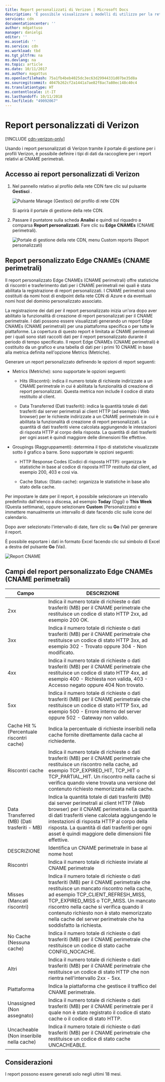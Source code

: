 ```yaml
---
title: Report personalizzati di Verizon | Microsoft Docs
description: 'È possibile visualizzare i modelli di utilizzo per la rete CDN usando i report seguenti: Larghezza di banda, Dati trasferiti, Riscontri, Stati della cache, Percentuale riscontri cache, Dati trasferiti IPv4/IPv6.'
services: cdn
documentationcenter: ''
author: mdgattuso
manager: danielgi
editor: ''
ms.assetid: ''
ms.service: cdn
ms.workload: tbd
ms.tgt_pltfrm: na
ms.devlang: na
ms.topic: article
ms.date: 10/11/2017
ms.author: magattus
ms.openlocfilehash: 75a1fb4beb4025dc3ec63d29944331d07be35d8a
ms.sourcegitcommit: 4047b262cf2a1441a7ae82f8ac7a80ec148c40c4
ms.translationtype: HT
ms.contentlocale: it-IT
ms.lasthandoff: 10/11/2018
ms.locfileid: "49092067"
---
```

# <a name="custom-reports-from-verizon"></a>Report personalizzati di Verizon

[!INCLUDE [cdn-verizon-only](../../includes/cdn-verizon-only.md)]

Usando i report personalizzati di Verizon tramite il portale di gestione per i profili Verizon, è possibile definire i tipi di dati da raccogliere per i report relativi ai CNAME perimetrali.


## <a name="accessing-verizon-custom-reports"></a>Accesso ai report personalizzati di Verizon
1. Nel pannello relativo al profilo della rete CDN fare clic sul pulsante **Gestisci** .
   
    ![Pulsante Manage (Gestisci) del profilo di rete CDN](./media/cdn-reports/cdn-manage-btn.png)
   
    Si aprirà il portale di gestione della rete CDN.
2. Passare il puntatore sulla scheda **Analisi** e quindi sul riquadro a comparsa **Report personalizzati**. Fare clic su **Edge CNAMEs** (CNAME perimetrali).
   
    ![Portale di gestione della rete CDN, menu Custom reports (Report personalizzati)](./media/cdn-reports/cdn-custom-reports.png)

## <a name="edge-cnames-custom-report"></a>Report personalizzato Edge CNAMEs (CNAME perimetrali)
Il report personalizzato Edge CNAMEs (CNAME perimetrali) offre statistiche di riscontri e trasferimento dati per i CNAME perimetrali nei quali è stata abilitata la registrazione di report personalizzati. I CNAME perimetrali sono costituiti da nomi host di endpoint della rete CDN di Azure e da eventuali nomi host del dominio personalizzato associato. 

La registrazione dei dati per il report personalizzato inizia un'ora dopo aver abilitato la funzionalità di creazione di report personalizzati per il CNAME perimetrale. I dati possono essere visualizzati generando un report Edge CNAMEs (CNAME perimetrali) per una piattaforma specifica o per tutte le piattaforme. La copertura di questo report è limitata ai CNAME perimetrali per i quali sono stati raccolti dati per il report personalizzato durante il periodo di tempo specificato. Il report Edge CNAMEs (CNAME perimetrali) è costituito da un grafico e una tabella di dati per i primi 10 CNAME in base alla metrica definita nell'opzione Metrics (Metriche). 

Generare un report personalizzato definendo le opzioni di report seguenti:

- Metrics (Metriche): sono supportate le opzioni seguenti:

   - Hits (Riscontri): indica il numero totale di richieste indirizzate a un CNAME perimetrale in cui è abilitata la funzionalità di creazione di report personalizzati. Questa metrica non include il codice di stato restituito al client.

   - Data Transferred (Dati trasferiti): indica la quantità totale di dati trasferiti dai server perimetrali ai client HTTP (ad esempio i Web browser) per le richieste indirizzate a un CNAME perimetrale in cui è abilitata la funzionalità di creazione di report personalizzati. La quantità di dati trasferiti viene calcolata aggiungendo le intestazioni di risposta HTTP al corpo della risposta. La quantità di dati trasferiti per ogni asset è quindi maggiore delle dimensioni file effettive.

- Groupings (Raggruppamenti): determina il tipo di statistiche visualizzate sotto il grafico a barre. Sono supportate le opzioni seguenti:

   - HTTP Response Codes (Codici di risposta HTTP): organizza le statistiche in base al codice di risposta HTTP restituito dal client, ad esempio 200, 403 e così via. 

   - Cache Status: (Stato cache): organizza le statistiche in base allo stato della cache.


Per impostare le date per il report, è possibile selezionare un intervallo predefinito dall'elenco a discesa, ad esempio **Today** (Oggi) o **This Week** (Questa settimana), oppure selezionare **Custom** (Personalizzato) e immettere manualmente un intervallo di date facendo clic sulle icone del calendario. 

Dopo aver selezionato l'intervallo di date, fare clic su **Go** (Vai) per generare il report.

È possibile esportare i dati in formato Excel facendo clic sul simbolo di Excel a destra del pulsante **Go** (Vai).

![Report CNAME](./media/cdn-reports/cdn-cnames-report.png)

## <a name="edge-cnames-custom-report-fields"></a>Campi del report personalizzato Edge CNAMEs (CNAME perimetrali)

| Campo                     | DESCRIZIONE   |
|---------------------------|---------------|
| 2xx                       | Indica il numero totale di richieste o dati trasferiti (MB) per il CNAME perimetrale che restituisce un codice di stato HTTP 2xx, ad esempio 200 OK. |
| 3xx                       | Indica il numero totale di richieste o dati trasferiti (MB) per il CNAME perimetrale che restituisce un codice di stato HTTP 3xx, ad esempio 302 - Trovato oppure 304 - Non modificato. |
| 4xx                       | Indica il numero totale di richieste o dati trasferiti (MB) per il CNAME perimetrale che restituisce un codice di stato HTTP 4xx, ad esempio 400 - Richiesta non valida, 403 - Accesso negato oppure 404 Non trovato. |
| 5xx                       | Indica il numero totale di richieste o dati trasferiti (MB) per il CNAME perimetrale che restituisce un codice di stato HTTP 5xx, ad esempio 500 - Errore interno del server oppure 502 - Gateway non valido. |
| Cache Hit % (Percentuale riscontri cache)               | Indica la percentuale di richieste inseribili nella cache fornite direttamente dalla cache al richiedente. |
| Riscontri cache                | Indica il numero totale di richieste o dati trasferiti (MB) per il CNAME perimetrale che restituisce un riscontro nella cache, ad esempio TCP_EXPIRED_HIT, TCP_HIT o TCP_PARTIAL_HIT. Un riscontro nella cache si verifica quando viene trovata una versione del contenuto richiesto memorizzata nella cache. |
| Data Transferred (MB) (Dati trasferiti - MB)     | Indica la quantità totale di dati trasferiti (MB) dai server perimetrali ai client HTTP (Web browser) per il CNAME perimetrale. La quantità di dati trasferiti viene calcolata aggiungendo le intestazioni di risposta HTTP al corpo della risposta. La quantità di dati trasferiti per ogni asset è quindi maggiore delle dimensioni file effettive. |
| DESCRIZIONE               | Identifica un CNAME perimetrale in base al nome host |
| Riscontri                      | Indica il numero totale di richieste inviate al CNAME perimetrale |
| Misses (Mancati riscontri)                    | Indica il numero totale di richieste o dati trasferiti (MB) per il CNAME perimetrale che restituisce un mancato riscontro nella cache, ad esempio TCP_CLIENT_REFRESH_MISS, TCP_EXPIRED_MISS o TCP_MISS. Un mancato riscontro nella cache si verifica quando il contenuto richiesto non è stato memorizzato nella cache del server perimetrale che ha soddisfatto la richiesta. | 
| No Cache (Nessuna cache)                  | Indica il numero totale di richieste o dati trasferiti (MB) per il CNAME perimetrale che restituisce un codice di stato cache CONFIG_NOCACHE.  |
| Altri                     | Indica il numero totale di richieste o dati trasferiti (MB) per il CNAME perimetrale che restituisce un codice di stato HTTP che non rientra nell'intervallo 2xx - 5xx. |
| Piattaforma                  | Indica la piattaforma che gestisce il traffico del CNAME perimetrale. |
| Unassigned (Non assegnato)               | Indica il numero totale di richieste o dati trasferiti (MB) per il CNAME perimetrale per il quale non è stato registrato il codice di stato cache o il codice di stato HTTP.  |
| Uncacheable (Non inseribile nella cache)               | Indica il numero totale di richieste o dati trasferiti (MB) per il CNAME perimetrale che restituisce un codice di stato cache UNCACHEABLE.  |


## <a name="considerations"></a>Considerazioni
I report possono essere generati solo negli ultimi 18 mesi.


